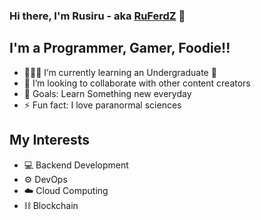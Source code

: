 ### Hi there, I'm Rusiru - aka [RuFerdZ]()  👋

## I'm a Programmer, Gamer, Foodie!!

- 👨🏻‍🎓 I’m currently learning an Undergraduate 🤣
- 👯 I’m looking to collaborate with other content creators
- 🥅 Goals: Learn Something new everyday
- ⚡ Fun fact: I love paranormal sciences

## My Interests 
- 💻 Backend Development 
- ⚙️ DevOps
- ☁️ Cloud Computing
- ⛓️ Blockchain 

